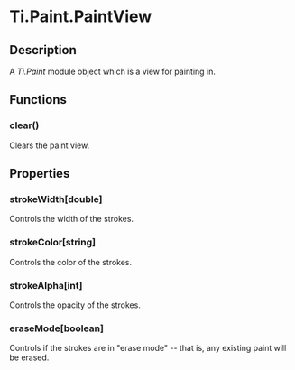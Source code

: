 # Ti.Paint.PaintView

## Description

A _Ti.Paint_ module object which is a view for painting in.

## Functions

### clear()

Clears the paint view.

## Properties

### strokeWidth[double]

Controls the width of the strokes.

### strokeColor[string]

Controls the color of the strokes.

### strokeAlpha[int]

Controls the opacity of the strokes.

### eraseMode[boolean]

Controls if the strokes are in "erase mode" -- that is, any existing paint will be erased.